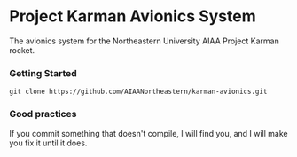 # Project Karman Avionics System
The avionics system for the Northeastern University AIAA Project Karman rocket.

### Getting Started
~~~~
git clone https://github.com/AIAANortheastern/karman-avionics.git
~~~~

### Good practices

If you commit something that doesn't compile, I will find you, and I will make you fix it until it does.